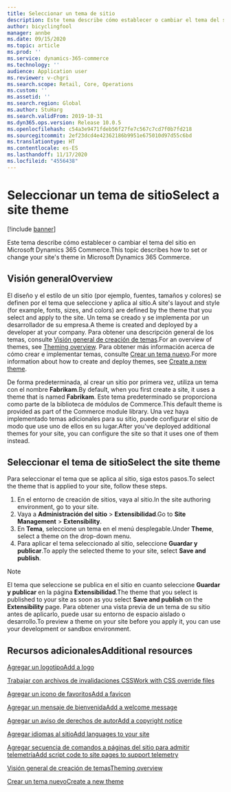 ```yaml
---
title: Seleccionar un tema de sitio
description: Este tema describe cómo establecer o cambiar el tema del sitio en Microsoft Dynamics 365 Commerce.
author: bicyclingfool
manager: annbe
ms.date: 09/15/2020
ms.topic: article
ms.prod: ''
ms.service: dynamics-365-commerce
ms.technology: ''
audience: Application user
ms.reviewer: v-chgri
ms.search.scope: Retail, Core, Operations
ms.custom: ''
ms.assetid: ''
ms.search.region: Global
ms.author: StuHarg
ms.search.validFrom: 2019-10-31
ms.dyn365.ops.version: Release 10.0.5
ms.openlocfilehash: c54a3e9471fdeb56f27fe7c567c7cd7f0b7fd218
ms.sourcegitcommit: 2ef23dcd4e42362186b9951e675010d97d55c6bd
ms.translationtype: HT
ms.contentlocale: es-ES
ms.lasthandoff: 11/17/2020
ms.locfileid: "4556438"
---
```

# <a name="select-a-site-theme"></a><span data-ttu-id="20c04-103">Seleccionar un tema de sitio</span><span class="sxs-lookup"><span data-stu-id="20c04-103">Select a site theme</span></span>

[!include [banner](includes/banner.md)]

<span data-ttu-id="20c04-104">Este tema describe cómo establecer o cambiar el tema del sitio en Microsoft Dynamics 365 Commerce.</span><span class="sxs-lookup"><span data-stu-id="20c04-104">This topic describes how to set or change your site's theme in Microsoft Dynamics 365 Commerce.</span></span>

## <a name="overview"></a><span data-ttu-id="20c04-105">Visión general</span><span class="sxs-lookup"><span data-stu-id="20c04-105">Overview</span></span>

<span data-ttu-id="20c04-106">El diseño y el estilo de un sitio (por ejemplo, fuentes, tamaños y colores) se definen por el tema que seleccione y aplica al sitio.</span><span class="sxs-lookup"><span data-stu-id="20c04-106">A site's layout and style (for example, fonts, sizes, and colors) are defined by the theme that you select and apply to the site.</span></span> <span data-ttu-id="20c04-107">Un tema se creado y se implementa por un desarrollador de su empresa.</span><span class="sxs-lookup"><span data-stu-id="20c04-107">A theme is created and deployed by a developer at your company.</span></span> <span data-ttu-id="20c04-108">Para obtener una descripción general de los temas, consulte [Visión general de creación de temas](e-commerce-extensibility/theming.md).</span><span class="sxs-lookup"><span data-stu-id="20c04-108">For an overview of themes, see [Theming overview](e-commerce-extensibility/theming.md).</span></span> <span data-ttu-id="20c04-109">Para obtener más información acerca de cómo crear e implementar temas, consulte [Crear un tema nuevo](e-commerce-extensibility/create-theme.md).</span><span class="sxs-lookup"><span data-stu-id="20c04-109">For more information about how to create and deploy themes, see [Create a new theme](e-commerce-extensibility/create-theme.md).</span></span>

<span data-ttu-id="20c04-110">De forma predeterminada, al crear un sitio por primera vez, utiliza un tema con el nombre **Fabrikam**.</span><span class="sxs-lookup"><span data-stu-id="20c04-110">By default, when you first create a site, it uses a theme that is named **Fabrikam**.</span></span> <span data-ttu-id="20c04-111">Este tema predeterminado se proporciona como parte de la biblioteca de módulos de Commerce.</span><span class="sxs-lookup"><span data-stu-id="20c04-111">This default theme is provided as part of the Commerce module library.</span></span> <span data-ttu-id="20c04-112">Una vez haya implementado temas adicionales para su sitio, puede configurar el sitio de modo que use uno de ellos en su lugar.</span><span class="sxs-lookup"><span data-stu-id="20c04-112">After you've deployed additional themes for your site, you can configure the site so that it uses one of them instead.</span></span>

## <a name="select-the-site-theme"></a><span data-ttu-id="20c04-113">Seleccionar el tema de sitio</span><span class="sxs-lookup"><span data-stu-id="20c04-113">Select the site theme</span></span>

<span data-ttu-id="20c04-114">Para seleccionar el tema que se aplica al sitio, siga estos pasos.</span><span class="sxs-lookup"><span data-stu-id="20c04-114">To select the theme that is applied to your site, follow these steps.</span></span>

1. <span data-ttu-id="20c04-115">En el entorno de creación de sitios, vaya al sitio.</span><span class="sxs-lookup"><span data-stu-id="20c04-115">In the site authoring environment, go to your site.</span></span>
1. <span data-ttu-id="20c04-116">Vaya a **Administración del sitio** \> **Extensibilidad**.</span><span class="sxs-lookup"><span data-stu-id="20c04-116">Go to **Site Management** \> **Extensibility**.</span></span>
1. <span data-ttu-id="20c04-117">En **Tema**, seleccione un tema en el menú desplegable.</span><span class="sxs-lookup"><span data-stu-id="20c04-117">Under **Theme**, select a theme on the drop-down menu.</span></span>
1. <span data-ttu-id="20c04-118">Para aplicar el tema seleccionado al sitio, seleccione **Guardar y publicar**.</span><span class="sxs-lookup"><span data-stu-id="20c04-118">To apply the selected theme to your site, select **Save and publish**.</span></span>

> [!NOTE]
> <span data-ttu-id="20c04-119">El tema que seleccione se publica en el sitio en cuanto seleccione **Guardar y publicar** en la página **Extensibilidad**.</span><span class="sxs-lookup"><span data-stu-id="20c04-119">The theme that you select is published to your site as soon as you select **Save and publish** on the **Extensibility** page.</span></span> <span data-ttu-id="20c04-120">Para obtener una vista previa de un tema de su sitio antes de aplicarlo, puede usar su entorno de espacio aislado o desarrollo.</span><span class="sxs-lookup"><span data-stu-id="20c04-120">To preview a theme on your site before you apply it, you can use your development or sandbox environment.</span></span>

## <a name="additional-resources"></a><span data-ttu-id="20c04-121">Recursos adicionales</span><span class="sxs-lookup"><span data-stu-id="20c04-121">Additional resources</span></span>

[<span data-ttu-id="20c04-122">Agregar un logotipo</span><span class="sxs-lookup"><span data-stu-id="20c04-122">Add a logo</span></span>](add-logo.md)

[<span data-ttu-id="20c04-123">Trabajar con archivos de invalidaciones CSS</span><span class="sxs-lookup"><span data-stu-id="20c04-123">Work with CSS override files</span></span>](css-override-files.md)

[<span data-ttu-id="20c04-124">Agregar un icono de favoritos</span><span class="sxs-lookup"><span data-stu-id="20c04-124">Add a favicon</span></span>](add-favicon.md)

[<span data-ttu-id="20c04-125">Agregar un mensaje de bienvenida</span><span class="sxs-lookup"><span data-stu-id="20c04-125">Add a welcome message</span></span>](add-welcome-message.md)

[<span data-ttu-id="20c04-126">Agregar un aviso de derechos de autor</span><span class="sxs-lookup"><span data-stu-id="20c04-126">Add a copyright notice</span></span>](add-copyright-notice.md)

[<span data-ttu-id="20c04-127">Agregar idiomas al sitio</span><span class="sxs-lookup"><span data-stu-id="20c04-127">Add languages to your site</span></span>](add-languages-to-site.md)

[<span data-ttu-id="20c04-128">Agregar secuencia de comandos a páginas del sitio para admitir telemetría</span><span class="sxs-lookup"><span data-stu-id="20c04-128">Add script code to site pages to support telemetry</span></span>](add-telemetry.md)

[<span data-ttu-id="20c04-129">Visión general de creación de temas</span><span class="sxs-lookup"><span data-stu-id="20c04-129">Theming overview</span></span>](e-commerce-extensibility/theming.md)

[<span data-ttu-id="20c04-130">Crear un tema nuevo</span><span class="sxs-lookup"><span data-stu-id="20c04-130">Create a new theme</span></span>](e-commerce-extensibility/create-theme.md)

